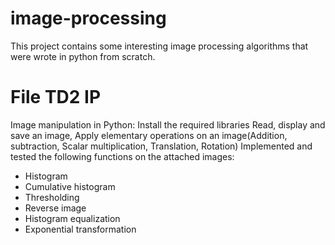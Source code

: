 # image-processing
This project contains some interesting image processing algorithms that were wrote in python from scratch.

# File TD2 IP 
Image manipulation in Python:
Install the required libraries
Read, display and save an image,
Apply elementary operations on an image(Addition, subtraction, Scalar multiplication, Translation, Rotation)
Implemented and tested the following functions on the attached images:
- Histogram
- Cumulative histogram
- Thresholding
- Reverse image
- Histogram equalization
- Exponential transformation
